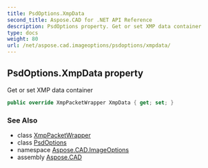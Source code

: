 ```yaml
---
title: PsdOptions.XmpData
second_title: Aspose.CAD for .NET API Reference
description: PsdOptions property. Get or set XMP data container
type: docs
weight: 80
url: /net/aspose.cad.imageoptions/psdoptions/xmpdata/
---
```

## PsdOptions.XmpData property

Get or set XMP data container

```csharp
public override XmpPacketWrapper XmpData { get; set; }
```

### See Also

* class [XmpPacketWrapper](../../../aspose.cad.xmp/xmppacketwrapper/)
* class [PsdOptions](../)
* namespace [Aspose.CAD.ImageOptions](../../../aspose.cad.imageoptions/)
* assembly [Aspose.CAD](../../../)


